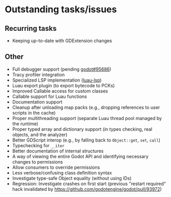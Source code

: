 # Outstanding tasks/issues

## Recurring tasks

- Keeping up-to-date with GDExtension changes

## Other

- Full debugger support (pending
  [godot#95686](https://github.com/godotengine/godot/pull/95686))
- Tracy profiler integration
- Specialized LSP implementation
  ([luau-lsp](https://github.com/JohnnyMorganz/luau-lsp))
- Luau export plugin (to export bytecode to PCKs)
- Improved Callable access for custom classes
- Callable support for Luau functions
- Documentation support
- Cleanup after unloading map packs (e.g., dropping references to user scripts
  in the cache)
- Proper multithreading support (separate Luau thread pool managed by the
  runtime)
- Proper typed array and dictionary support (in types checking, real objects,
  and the analyzer)
- Better GDScript interop (e.g., by falling back to `Object::get`, `set`,
  `call`)
- Typechecking for `__iter`
- Better documentation of internal structures
- A way of viewing the entire Godot API and identifying necessary changes to
  permissions
- Allow consumers to override permissions
- Less verbose/confusing class definition syntax
- Investigate type-safe Object equality (without using IDs)
- Regression: Investigate crashes on first start (previous "restart required"
  hack invalidated by https://github.com/godotengine/godot/pull/93972)
